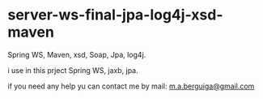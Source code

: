 server-ws-final-jpa-log4j-xsd-maven
===================================

Spring WS, Maven, xsd, Soap, Jpa, log4j.


i use in this prject Spring WS, jaxb, jpa.

if you need any help yu can contact me by mail: m.a.berguiga@gmail.com
